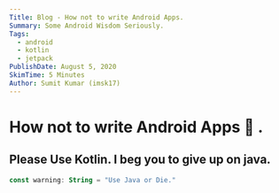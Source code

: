 ```yaml
---
Title: Blog - How not to write Android Apps.
Summary: Some Android Wisdom Seriously.
Tags:
  - android
  - kotlin
  - jetpack
PublishDate: August 5, 2020
SkimTime: 5 Minutes
Author: Sumit Kumar (imsk17)
---
```


# How not to write Android Apps :rocket: .

## Please Use Kotlin. I beg you to give up on java.

```kotlin
const warning: String = "Use Java or Die."
```

